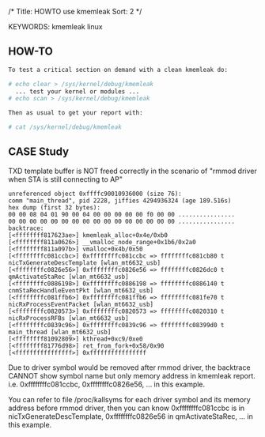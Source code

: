 /*
  Title: HOWTO use kmemleak
  Sort: 2
  */

KEYWORDS: kmemleak linux

## HOW-TO

```sh
To test a critical section on demand with a clean kmemleak do:

# echo clear > /sys/kernel/debug/kmemleak
  ... test your kernel or modules ...
# echo scan > /sys/kernel/debug/kmemleak

Then as usual to get your report with:

# cat /sys/kernel/debug/kmemleak
```

## CASE Study

TXD template buffer is NOT freed correctly in the scenario of "rmmod driver when STA is still connecting to AP"

```
unreferenced object 0xffffc90010936000 (size 76):
comm "main_thread", pid 2228, jiffies 4294936324 (age 189.516s)
hex dump (first 32 bytes):
00 00 08 04 01 90 00 04 00 00 00 00 00 f0 00 00 ................
00 00 00 00 00 00 00 00 00 00 00 00 00 00 00 00 ................
backtrace:
[<ffffffff817623ae>] kmemleak_alloc+0x4e/0xb0
[<ffffffff811a0626>] __vmalloc_node_range+0x1b6/0x2a0
[<ffffffff811a097b>] vmalloc+0x4b/0x50
[<ffffffffc081ccbc>] 0xffffffffc081ccbc => ffffffffc081cb80 t nicTxGenerateDescTemplate [wlan_mt6632_usb]
[<ffffffffc0826e56>] 0xffffffffc0826e56 => ffffffffc0826dc0 t qmActivateStaRec [wlan_mt6632_usb]
[<ffffffffc0886198>] 0xffffffffc0886198 => ffffffffc0886140 t cnmStaRecHandleEventPkt [wlan_mt6632_usb]
[<ffffffffc081ffb6>] 0xffffffffc081ffb6 => ffffffffc081fe70 t nicRxProcessEventPacket [wlan_mt6632_usb]
[<ffffffffc0820573>] 0xffffffffc0820573 => ffffffffc0820310 t nicRxProcessRFBs [wlan_mt6632_usb]
[<ffffffffc0839c96>] 0xffffffffc0839c96 => ffffffffc08399d0 t main_thread [wlan_mt6632_usb]
[<ffffffff81092809>] kthread+0xc9/0xe0
[<ffffffff81776d98>] ret_from_fork+0x58/0x90
[<ffffffffffffffff>] 0xffffffffffffffff
```

Due to driver symbol would be removed after rmmod driver, the backtrace CANNOT show symbol name but only memory address in kmemleak report. i.e. 0xffffffffc081ccbc, 0xffffffffc0826e56, ... in this example.

You can refer to file /proc/kallsyms for each driver symbol and its memory address before rmmod driver, then you can know 0xffffffffc081ccbc is in nicTxGenerateDescTemplate, 0xffffffffc0826e56 in qmActivateStaRec, ... in this example.

